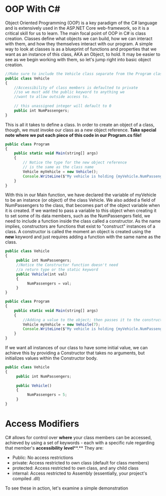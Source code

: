 # OOP With C#

Object Oriented Programming (OOP) is a key paradigm of the C# language and is extensively used in the ASP.NET Core web-framework, so it is a critical skill for us to learn. The main focal point of OOP in C# is class creation. Classes define what objects we can build, how we can interact with them, and how they themselves interact with our program. A simple way to look at classes is as a blueprint of functions and properties that we want as an instance of this class, AKA an Object, to hold. It may be easier to see as we begin working with them, so let's jump right into basic object creation.

```javascript 
//Make sure to include the Vehicle class separate from the Program class
public class Vehicle
{
    //Accessibility of class members is defaulted to private
    //so we must add the public keyword to anything we
    //want to allow outside access to.
    
    // this unassigned integer will default to 0
    public int NumPassengers;
}
```
This is all it takes to define a class. In order to create an object of a class, though, we must invoke our class as a new object reference. **Take special note where we put each piece of this code in our Program.cs file!**
```javascript
public class Program
{
    public static void Main(string[] args)
    {
        // Notice the type for the new object reference
        // is the same as the class name
        Vehicle myVehicle = new Vehicle();
        Console.WriteLine($"My vehicle is holding {myVehicle.NumPassengers} people");
    }
}
```
With this in our Main function, we have declared the variable of myVehicle to be an instance (or object) of the class Vehicle. We also added a field of NumPassengers to the class, that becomes part of the object variable when it is created. If we wanted to pass a variable to this object when creating it to set some of its data members, such as the NumPassengers field, we need to include a function inside the class called a constructor. As the name implies, constructors are functions that exist to "construct" instances of a class. A constructor is called the moment an object is created using the **new** keyword and just requires adding a function with the same name as the class.
```javascript
public class Vehicle
{
     public int NumPassengers;
     //Notice the Constructor function doesn't need
     //a return type or the static keyword
     public Vehicle(int val)
     {
          NumPassengers = val;
     }
}
```
```javascript
public class Program
{
    public static void Main(string[] args)
    {
        //Adding a value to the object; then passes it to the constructor
        Vehicle myVehicle = new Vehicle(7);
        Console.WriteLine($"My vehicle is holding {myVehicle.NumPassengers} people");
    }
}
```
If we want all instances of our class to have some initial value, we can achieve this by providing a Constructor that takes no arguments, but initializes values within the Constructor body.
```javascript
public class Vehicle
{
     public int NumPassengers;
    
     public Vehicle()
     {
          NumPassengers = 5;
     }
}
```
# Access Modifiers

C# allows for control over **where** your class members can be accessed, achieved by using a set of keywords - each with a specific rule regarding that member's **accessibility**  **level****.** They are:

 - Public: No access restrictions 
 - private: Access restricted to own class (default for class members)
 - protected: Access restricted to own class, and any child class
 - internal: Access restricted to Assembly (essentially, your project's compiled .dll)

To see these in action, let's examine a simple demonstration 

<!--stackedit_data:
eyJoaXN0b3J5IjpbLTIwNDgzMzY1NTcsLTEzMzc2NDY4MSwtMT
Y4MjkyNzY4OV19
-->